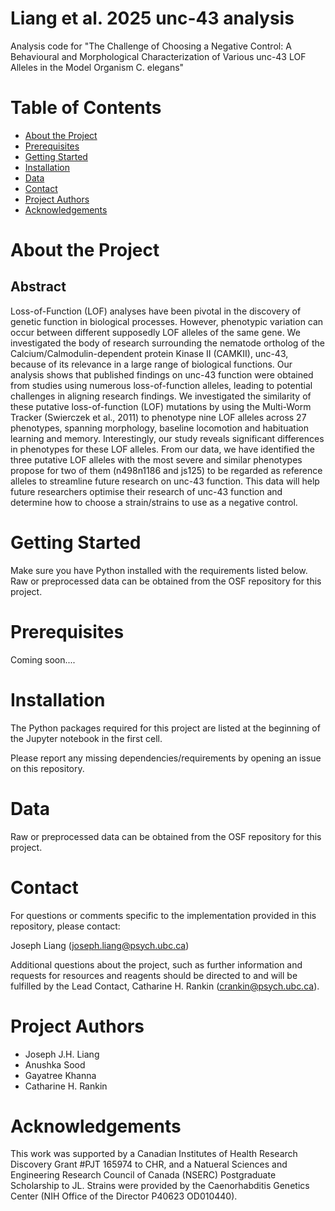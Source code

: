 # Liang et al. 2025 unc-43 analysis

Analysis code for "The Challenge of Choosing a Negative Control: A Behavioural and Morphological Characterization of Various unc-43 LOF Alleles in the Model Organism C. elegans"

# Table of Contents
* [About the Project](#About-the-Project)
* [Prerequisites](#Prerequisites)
* [Getting Started](#Getting-Started)
* [Installation](#Installation)
* [Data](#Data)
* [Contact](#Contact)
* [Project Authors](#Project-Authors)
* [Acknowledgements](#Acknowledgements)

# About the Project
## Abstract
Loss-of-Function (LOF) analyses have been pivotal in the discovery of genetic function in biological processes. However, phenotypic variation can occur between different supposedly LOF alleles of the same gene. We investigated the body of research surrounding the nematode ortholog of the Calcium/Calmodulin-dependent protein Kinase II (CAMKII), unc-43, because of its relevance in a large range of biological functions. Our analysis shows that published findings on unc-43 function were obtained from studies using numerous loss-of-function alleles, leading to potential challenges in aligning research findings. We investigated the similarity of these putative loss-of-function (LOF) mutations by using the Multi-Worm Tracker (Swierczek et al., 2011) to phenotype nine LOF alleles across 27 phenotypes, spanning morphology, baseline locomotion and habituation learning and memory. Interestingly, our study reveals significant differences in phenotypes for these LOF alleles. From our data, we have identified the three putative LOF alleles with the most severe and similar phenotypes propose for two of them (n498n1186 and js125) to be regarded as reference alleles to streamline future research on unc-43 function. This data will help future researchers optimise their research of unc-43 function and determine how to choose a strain/strains to use as a negative control. 
# Getting Started

Make sure you have Python installed with the requirements listed below. Raw or preprocessed data can be obtained from the OSF repository for this project.

# Prerequisites

Coming soon....

# Installation

The Python packages required for this project are listed at the beginning of the Jupyter notebook in the first cell. 

Please report any missing dependencies/requirements by opening an issue on this repository.

# Data

Raw or preprocessed data can be obtained from the OSF repository for this project.

# Contact

For questions or comments specific to the implementation provided in this repository, please contact:

Joseph Liang (joseph.liang@psych.ubc.ca)

Additional questions about the project, such as further information and requests for resources and reagents should be directed to and will be fulfilled by the Lead Contact, Catharine H. Rankin (crankin@psych.ubc.ca).

# Project Authors

* Joseph J.H. Liang
* Anushka Sood
* Gayatree Khanna
* Catharine H. Rankin


# Acknowledgements

This work was supported by a Canadian Institutes of Health Research Discovery Grant #PJT 165974 to CHR, and a Natueral Sciences and Engineering Research Council of Canada (NSERC) Postgraduate Scholarship to JL. Strains were provided by the Caenorhabditis Genetics Center (NIH Office of the Director P40623 OD010440).
